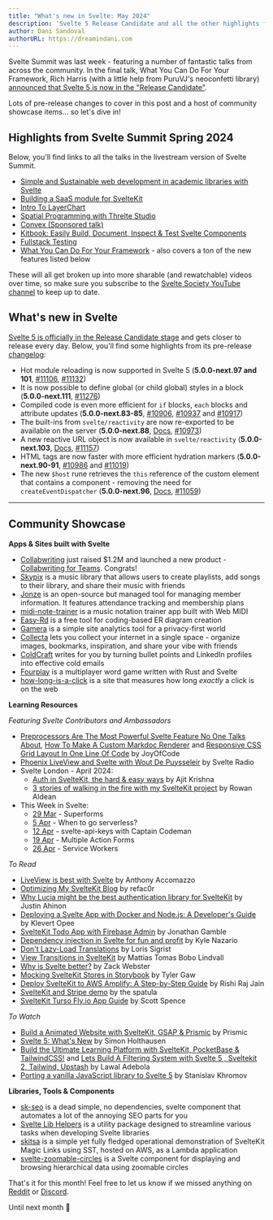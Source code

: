 ```yaml
---
title: "What's new in Svelte: May 2024"
description: 'Svelte 5 Release Candidate and all the other highlights from Svelte Summit Spring'
author: Dani Sandoval
authorURL: https://dreamindani.com
---
```


Svelte Summit was last week - featuring a number of fantastic talks from across the community. In the final talk, What You Can Do For Your Framework, Rich Harris (with a little help from PuruVJ's neoconfetti library) [announced that Svelte 5 is now in the "Release Candidate"](https://www.youtube.com/live/gkJ09joGBZ4?si=O5HR0PF-TDvNdVNf&t=8898).

Lots of pre-release changes to cover in this post and a host of community showcase items... so let's dive in!

## Highlights from Svelte Summit Spring 2024

Below, you'll find links to all the talks in the livestream version of Svelte Summit.

- [Simple and Sustainable web development in academic libraries with Svelte](https://www.youtube.com/live/gkJ09joGBZ4?si=ha0iruRIXv2Mql1w&t=894)
- [Building a SaaS module for SvelteKit](https://www.youtube.com/live/gkJ09joGBZ4?si=bqRe0Fbykm9sUqZS&t=1517)
- [Intro To LayerChart](https://www.youtube.com/live/gkJ09joGBZ4?si=o3rn0WqGBBQckF_2&t=2680)
- [Spatial Programming with Threlte Studio](https://www.youtube.com/live/gkJ09joGBZ4?si=dBL-EfWTLtu4fYSt&t=4026)
- [Convex (Sponsored talk)](https://www.youtube.com/live/gkJ09joGBZ4?si=5KKpLYXi0fLQqwZZ&t=4891)
- [Kitbook: Easily Build, Document, Inspect & Test Svelte Components](https://www.youtube.com/live/gkJ09joGBZ4?si=NMhjp5rBWgf3lV76&t=5903)
- [Fullstack Testing](https://www.youtube.com/live/gkJ09joGBZ4?si=8p5CRD9z-LADsMtO&t=6749)
- [What You Can Do For Your Framework](https://www.youtube.com/live/gkJ09joGBZ4?si=h4LKM12I_vJBBLZ-&t=8515) - also covers a ton of the new features listed below

These will all get broken up into more sharable (and rewatchable) videos over time, so make sure you subscribe to the [Svelte Society YouTube channel](https://www.youtube.com/@SvelteSociety/featured) to keep up to date.

## What's new in Svelte

[Svelte 5 is officially in the Release Candidate stage](https://svelte-5-preview.vercel.app/docs/introduction) and gets closer to release every day. Below, you'll find some highlights from its pre-release [changelog](https://github.com/sveltejs/svelte/blob/main/packages/svelte/CHANGELOG.md):

- Hot module reloading is now supported in Svelte 5 (**5.0.0-next.97 and 101**, [#11106](https://github.com/sveltejs/svelte/pull/11106), [#11132](https://github.com/sveltejs/svelte/pull/11132))
- It is now possible to define global (or child global) styles in a block (**5.0.0-next.111**, [#11276](https://github.com/sveltejs/svelte/pull/11276))
- Compiled code is even more efficient for `if` blocks, `each` blocks and attribute updates (**5.0.0-next.83-85**, [#10906](https://github.com/sveltejs/svelte/pull/10906), [#10937](https://github.com/sveltejs/svelte/pull/10937) and [#10917](https://github.com/sveltejs/svelte/pull/10917))
- The built-ins from `svelte/reactivity` are now re-exported to be available on the server (**5.0.0-next.88**, [Docs](https://svelte-5-preview.vercel.app/docs/imports#svelte-reactivity), [#10973](https://github.com/sveltejs/svelte/pull/10973))
- A new reactive URL object is now available in `svelte/reactivity` (**5.0.0-next.103**, [Docs](https://svelte-5-preview.vercel.app/docs/imports#svelte-reactivity), [#11157](https://github.com/sveltejs/svelte/pull/11157))
- HTML tags are now faster with more efficient hydration markers (**5.0.0-next.90-91**, [#10986](https://github.com/sveltejs/svelte/pull/10986) and [#11019](https://github.com/sveltejs/svelte/pull/11019))
- The new `$host` rune retrieves the `this` reference of the custom element that contains a component - removing the need for `createEventDispatcher` (**5.0.0-next.96**, [Docs](https://svelte-5-preview.vercel.app/docs/runes#host), [#11059](https://github.com/sveltejs/svelte/pull/11059))

---

## Community Showcase

**Apps & Sites built with Svelte**

- [Collabwriting](https://www.reddit.com/r/sveltejs/comments/1c6zylc/weve_just_raised_12m_launched_new_product_2year/) just raised $1.2M and launched a new product - [Collabwriting for Teams](https://www.producthunt.com/posts/collabwriting-for-teams). Congrats!
- [Skypix](https://github.com/GhostWalker562/css475-music-library) is a music library that allows users to create playlists, add songs to their library, and share their music with friends
- [Jonze](https://github.com/Pelps12/jonze) is an open-source but managed tool for managing member information. It features attendance tracking and membership plans
- [midi-note-trainer](https://github.com/TeemuKoivisto/midi-note-trainer) is a music notation trainer app built with Web MIDI
- [Easy-Rd](https://easyrd.dev/) is a free tool for coding-based ER diagram creation
- [Gamera](https://gamera.app/) is a simple site analytics tool for a privacy-first world
- [Collecta](https://collecta.space/) lets you collect your internet in a single space - organize images, bookmarks, inspiration, and share your vibe with friends
- [ColdCraft](https://coldcraft.ai/) writes for you by turning bullet points and LinkedIn profiles into effective cold emails
- [Fourplay](https://github.com/kilroyjones/fourplay) is a multiplayer word game written with Rust and Svelte
- [how-long-is-a-click](https://www.how-long-is-a-click.com/) is a site that measures how long _exactly_ a click is on the web

**Learning Resources**

_Featuring Svelte Contributors and Ambassadors_

- [Preprocessors Are The Most Powerful Svelte Feature No One Talks About](https://www.youtube.com/watch?v=FNIwqQx7mOo), [How To Make A Custom Markdoc Renderer](https://www.youtube.com/watch?v=mWt7jsgZIWw) and [Responsive CSS Grid Layout In One Line Of Code](https://www.youtube.com/watch?v=b9N1qLTVhvs) by JoyOfCode
- [Phoenix LiveView and Svelte with Wout De Puysseleir](https://www.svelteradio.com/episodes/phoenix-liveview-and-svelte-with-wout-de-puysseleir) by Svelte Radio
- Svelte London - April 2024:
  - [Auth in SvelteKit, the hard & easy ways](https://www.youtube.com/live/IJh7w6DtOIs?si=Y7f0U3y8FUGtdU_X&t=191) by Ajit Krishna
  - [3 stories of walking in the fire with my SvelteKit project](https://www.youtube.com/live/IJh7w6DtOIs?si=uOoqnEa1MWUZsHJp&t=1993) by Rowan Aldean
- This Week in Svelte:
  - [29 Mar](https://www.youtube.com/watch?v=OqwVuE2I5lM) - Superforms
  - [5 Apr](https://www.youtube.com/watch?v=MmiBRw8aoXI) - When to go serverless?
  - [12 Apr](https://www.youtube.com/watch?v=WQFjaM1-Hm0) - svelte-api-keys with Captain Codeman
  - [19 Apr](https://www.youtube.com/watch?v=r_snb9XDX6Q) - Multiple Action Forms
  - [26 Apr](https://www.youtube.com/watch?v=TbZpK-LtCME) - Service Workers

_To Read_

- [LiveView is best with Svelte](https://blog.sequin.io/liveview-is-best-with-svelte/) by Anthony Accomazzo
- [Optimizing My SvelteKit Blog](https://www.refact0r.dev/blog/optimizing-sveltekit) by refac0r
- [Why Lucia might be the best authentication library for SvelteKit](https://omrecipes.dev/blog/lucia-best-auth-library-sveltekit) by Justin Ahinon
- [Deploying a Svelte App with Docker and Node.js: A Developer's Guide](https://www.klevertopee.com/post?id=d85fccb0-ed24-4175-8165-b601e661a37d) by Klevert Opee
- [SvelteKit Todo App with Firebase Admin](https://code.build/p/sveltekit-todo-app-with-firebase-admin-tqdc5j) by Jonathan Gamble
- [Dependency injection in Svelte for fun and profit](https://kylenazario.com/blog/dependency-injection-in-svelte) by Kyle Nazario
- [Don't Lazy-Load Translations](https://inlang.com/g/mqlyfa7l/guide-lorissigrist-dontlazyload) by Loris Sigrist
- [View Transitions in SvelteKit](https://thnee.se/sveltekit-view-transitions) by Mattias Tomas Bobo Lindvall
- [Why is Svelte better?](https://www.zackwebster.com/blogs/why-is-svelte-better) by Zack Webster
- [Mocking SvelteKit Stores in Storybook](https://tylergaw.com/blog/mocking-sveltekit-stores-in-storybook/) by Tyler Gaw
- [Deploy SvelteKit to AWS Amplify: A Step-by-Step Guide](https://www.launchfa.st/blog/deploy-sveltekit-aws-amplify) by Rishi Raj Jain
- [SvelteKit and Stripe demo](https://www.thespatula.io/projects/sveltekit-stripe-demo/demo/) by the spatula
- [SvelteKit Turso Fly.io App Guide](https://scottspence.com/posts/sveltekit-turso-flyio-app-guide) by Scott Spence

_To Watch_

- [Build a Animated Website with SvelteKit, GSAP & Prismic](https://www.youtube.com/watch?v=v5Ncz5AcXjI) by Prismic
- [Svelte 5: What's New](https://www.youtube.com/watch?v=kvFqpaTP0a0) by Simon Holthausen
- [Build the Ultimate Learning Platform with SvelteKit, PocketBase & TailwindCSS!](https://www.youtube.com/watch?v=b2ftRSX1iZ0&t=47s) and [Lets Build A Filtering System with Svelte 5 , Sveltekit 2, Tailwind, Upstash](https://www.youtube.com/watch?v=5urk4ui_l5o) by Lawal Adebola
- [Porting a vanilla JavaScript library to Svelte 5](https://www.youtube.com/watch?v=apIJlWJ3HgQ) by Stanislav Khromov

**Libraries, Tools & Components**

- [sk-seo](https://github.com/TheDahoom/Sveltekit-seo/) is a dead simple, no dependencies, svelte component that automates a lot of the annoying SEO parts for you
- [Svelte Lib Helpers](https://github.com/shinokada/svelte-lib-helpers) is a utility package designed to streamline various tasks when developing Svelte libraries
- [skitsa](https://github.com/michaelcuneo/sveltekit-sst-auth) is a simple yet fully fledged operational demonstration of SvelteKit Magic Links using SST, hosted on AWS, as a Lambda application
- [svelte-zoomable-circles](https://www.npmjs.com/package/svelte-zoomable-circles) is a Svelte component for displaying and browsing hierarchical data using zoomable circles

That's it for this month! Feel free to let us know if we missed anything on [Reddit](https://www.reddit.com/r/sveltejs/) or [Discord](https://discord.gg/svelte).

Until next month 👋

